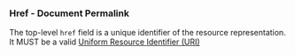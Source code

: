 ### Href - Document Permalink

The top-level `href` field is a unique identifier of the resource representation. It MUST be a valid [Uniform Resource Identifier (URI)](http://tools.ietf.org/html/rfc3986)